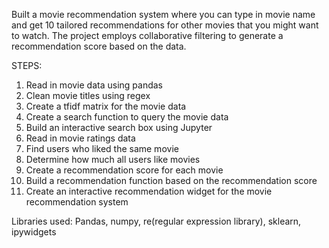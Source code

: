 Built a movie recommendation system where you can type in movie name and get 10 tailored recommendations for other movies that you might want to watch. The project employs collaborative filtering to generate a recommendation score based on the data.    

STEPS:  
1. Read in movie data using pandas
2. Clean movie titles using regex
3. Create a tfidf matrix for the movie data
4. Create a search function to query the movie data
5. Build an interactive search box using Jupyter
6. Read in movie ratings data
7. Find users who liked the same movie
8. Determine how much all users like movies
9. Create a recommendation score for each movie
10. Build a recommendation function based on the recommendation score
11. Create an interactive recommendation widget for the movie recommendation system  

Libraries used: Pandas, numpy, re(regular expression library), sklearn, ipywidgets
